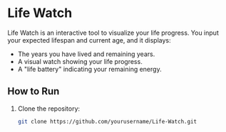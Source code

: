 # Life Watch

Life Watch is an interactive tool to visualize your life progress. You input your expected lifespan and current age, and it displays:
- The years you have lived and remaining years.
- A visual watch showing your life progress.
- A "life battery" indicating your remaining energy.

## How to Run

1. Clone the repository:
   ```bash
   git clone https://github.com/yourusername/Life-Watch.git
